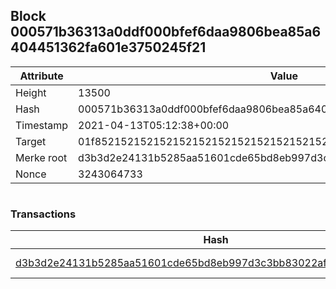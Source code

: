## Block 000571b36313a0ddf000bfef6daa9806bea85a6404451362fa601e3750245f21

Attribute | Value
--- | ---
Height | 13500
Hash | 000571b36313a0ddf000bfef6daa9806bea85a6404451362fa601e3750245f21
Timestamp | 2021-04-13T05:12:38+00:00
Target | 01f8521521521521521521521521521521521521521521521521521521521521
Merke root | d3b3d2e24131b5285aa51601cde65bd8eb997d3c3bb83022af6d4d5731d66d35
Nonce | 3243064733

```

```

### Transactions

Hash | Amount
--- | ---
[d3b3d2e24131b5285aa51601cde65bd8eb997d3c3bb83022af6d4d5731d66d35](d3b3d2e24131b5285aa51601cde65bd8eb997d3c3bb83022af6d4d5731d66d35.md) | 10.00000000 SKEPTI 

